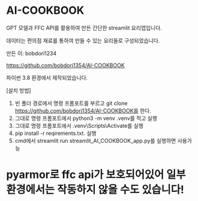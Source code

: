 # AI-COOKBOOK
GPT 모델과 FFC API를 활용하여 만든 간단한 streamlit 요리앱입니다.

데이터는 편의점 재료를 통하여 만들 수 있는 요리들로 구성되었습니다.

만든 이: bobdori1234

https://github.com/bobdori1354/AI-COOKBOOK

파이썬 3.8 환경에서 제작되었습니다.

[설치 방법]
1. 빈 폴더 경로에서 명령 프롬포트를 부르고 git clone https://github.com/bobdori1354/AI-COOKBOOK를 한다.
2. 그대로 명령 프롬포트에서 python3 -m venv .venv를 적고 실행
3. 그대로 명령 프롬포트에서 .venv\Scripts\Activate를 실행 
4. pip install -r reqirements.txt. 실행
5. cmd에서 streamlit run streamlit_AI_COOKBOOK_app.py를 실행하면 사용가능


# pyarmor로 ffc api가 보호되어있어 일부 환경에서는 작동하지 않을 수도 있습니다!
